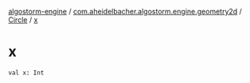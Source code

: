 [algostorm-engine](../../index.md) / [com.aheidelbacher.algostorm.engine.geometry2d](../index.md) / [Circle](index.md) / [x](.)

# x

`val x: Int`